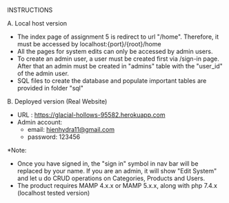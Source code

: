 INSTRUCTIONS

A. Local host version
- The index page of assignment 5 is redirect to url "/home". Therefore, it must be accessed by localhost:{port}/{root}/home
- All the pages for system edits can only be accessed by admin users.
- To create an admin user, a user must be created first via /sign-in page. After that an admin must be created in "admins" table with the "user_id" of the admin user.
- SQL files to create the database and populate important tables are provided in folder "sql"

B. Deployed version (Real Website)
- URL : https://glacial-hollows-95582.herokuapp.com
- Admin account:
    + email: hienhydra11@gmail.com
    + password: 123456

*Note: 
- Once you have signed in, the "sign in" symbol in nav bar will be replaced by your name. If you are an admin, it will show "Edit System" and let u do CRUD operations on Categories, Products and Users.
- The product requires MAMP 4.x.x or  MAMP 5.x.x, along with php 7.4.x (localhost tested version)